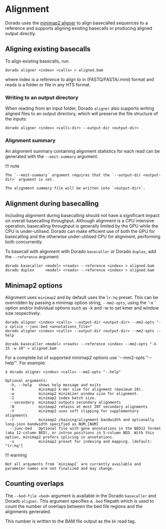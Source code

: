 # Alignment

Dorado uses the [minimap2 aligner]({{mm2_docs}}) to align basecalled sequences to
a reference and supports aligning existing basecalls or producing aligned output directly.

## Aligning existing basecalls

To align existing basecalls, run:

```dorado
dorado aligner <index> <calls> > aligned.bam
```

where index is a reference to align to in (FASTQ/FASTA/.mmi) format and reads is a
folder or file in any HTS format.

### Writing to an output directory

When reading from an input folder, Dorado `aligner` also supports writing aligned files
to an output directory, which will preserve the file structure of the inputs:

```dorado
dorado aligner <index> <calls-dir> --output-dir <output-dir>
```

### Alignment summary

An alignment summary containing alignment statistics for each read can be generated
with the `--emit-summary` argument.

!!! note

    The `--emit-summary` argument requires that the `--output-dir <output-dir>` argument is set.

    The alignment summary file will be written into `<output-dir>`.

## Alignment during basecalling

Including alignment during basecalling should not have a significant impact on overall basecalling throughput.
Although alignment is a CPU intensive operation, basecalling throughput is generally limited
by the GPU while the CPU is under-utilised. Dorado can make efficient use of both the
GPU for basecalling and the otherwise under-utilised CPU for alignment, performing both
concurrently.

To basecall with alignment with Dorado `basecaller` or Dorado `duplex`, add the `--reference` argument:

```dorado
dorado basecaller <model> <reads> --reference <index> > aligned.bam
dorado duplex     <model> <reads> --reference <index> > aligned.bam
```

## Minimap2 options

Alignment uses `minimap2` and by default uses the `lr:hq` preset.
This can be overridden by passing a minimap option string, `--mm2-opts`,
using the '-x ' option and/or individual options such as -k and -w to set kmer and
window size respectively.

```dorado
dorado aligner <index> <calls> --output-dir <output-dir> --mm2-opts "-x splice --junc-bed <annotations_file>"
dorado aligner <index> <calls> --output-dir <output-dir> --mm2-opts --help

dorado basecaller <model> <reads> --reference <index> --mm2-opts "-k 15 -w 10" > aligned.bam
```

For a complete list of supported minimap2 options use '--mm2-opts "--help"'. For example:

```dorado hl_lines="1"
$ dorado aligner <index> <calls> --mm2-opts "--help"

Optional arguments:
  -h, --help   shows help message and exits
  -k           minimap2 k-mer size for alignment (maximum 28).
  -w           minimap2 minimizer window size for alignment.
  -I           minimap2 index batch size.
  --secondary  minimap2 outputs secondary alignments
  -N           minimap2 retains at most INT secondary alignments
  -Y           minimap2 uses soft clipping for supplementary alignments
  -r           minimap2 chaining/alignment bandwidth and optionally long-join bandwidth specified as NUM,[NUM]
  --junc-bed   Optional file with gene annotations in the BED12 format (aka 12-column BED), or intron positions in 5-column BED. With this option, minimap2 prefers splicing in annotations.
  -x           minimap2 preset for indexing and mapping. [default: "lr:hq"]
```

!!! warning

    Not all arguments from `minimap2` are currently available and parameter names are not finalized and may change.

## Counting overlaps

The `--bed-file <bed>` argument is available in the Dorado `basecaller` and Dorado `aligner`.
This argument specifies a `.bed` filepath which is used to count the number of overlaps between
the bed file regions and the alignments generated.

This number is written to the BAM file output as the `bh` read tag.
